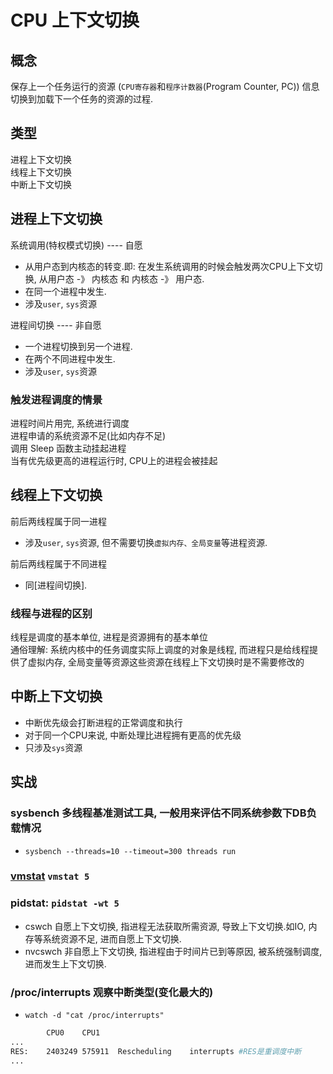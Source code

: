 # CPU 上下文切换  
  
## 概念  

保存上一个任务运行的资源 (`CPU寄存器`和`程序计数器`(Program Counter, PC)) 信息切换到加载下一个任务的资源的过程.  

## 类型  

进程上下文切换  
线程上下文切换  
中断上下文切换  
  
## 进程上下文切换  

系统调用(特权模式切换) ---- 自愿

- 从用户态到内核态的转变.即: 在发生系统调用的时候会触发两次CPU上下文切换, 从用户态 -》 内核态 和 内核态 -》 用户态.  
- 在同一个进程中发生.
- 涉及`user`, `sys`资源

进程间切换 ---- 非自愿

- 一个进程切换到另一个进程.
- 在两个不同进程中发生.
- 涉及`user`, `sys`资源

### 触发进程调度的情景  

进程时间片用完, 系统进行调度  
进程申请的系统资源不足(比如内存不足)  
调用 Sleep 函数主动挂起进程  
当有优先级更高的进程运行时, CPU上的进程会被挂起  

## 线程上下文切换  

前后两线程属于同一进程

- 涉及`user`, `sys`资源, 但不需要切换`虚拟内存、全局变量`等进程资源.  

前后两线程属于不同进程

- 同[进程间切换].

### 线程与进程的区别  

线程是调度的基本单位, 进程是资源拥有的基本单位  
通俗理解: 系统内核中的任务调度实际上调度的对象是线程, 而进程只是给线程提供了虚拟内存, 全局变量等资源这些资源在线程上下文切换时是不需要修改的  
  
## 中断上下文切换  

- 中断优先级会打断进程的正常调度和执行  
- 对于同一个CPU来说, 中断处理比进程拥有更高的优先级  
- 只涉及`sys`资源

## 实战

### sysbench    多线程基准测试工具, 一般用来评估不同系统参数下DB负载情况

- `sysbench --threads=10 --timeout=300 threads run`

### [vmstat](linux-cmd-vmstat.md) `vmstat 5`

### pidstat: `pidstat -wt 5`

- cswch     自愿上下文切换, 指进程无法获取所需资源, 导致上下文切换.如IO, 内存等系统资源不足, 进而自愿上下文切换.
- nvcswch   非自愿上下文切换, 指进程由于时间片已到等原因, 被系统强制调度, 进而发生上下文切换.

### /proc/interrupts    观察中断类型(变化最大的)

- `watch -d "cat /proc/interrupts"`

```bash
        CPU0    CPU1
...
RES:    2403249 575911  Rescheduling    interrupts #RES是重调度中断
...
```
